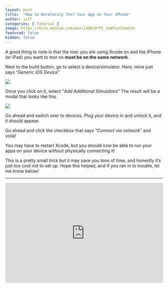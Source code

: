 ```yaml
---
layout: post
title:  "How to Wirelessly Test Your App on Your iPhone"
author: jeff
categories: [ Tutorial ]
image: https://miro.medium.com/max/1400/0*P1_VaWYieY3wmkfe
featured: false
hidden: false
---
```


A good thing to note is that the mac you are using Xcode on and the iPhone (or iPad) you want to test on  **must be on the same network**.

Next to the build button, go to select a device/simulator. Here, mine just says “_Generic iOS Device_”

![](https://miro.medium.com/max/2284/1*4iGsUqTlI2w8rJ5ILnOBOw.png)

Once you click on it, select “_Add Additional Simulators_” The result will be a modal that looks like this.

![](https://miro.medium.com/max/3204/1*f5VkFuTfSE0pNmhsdPXmAA.png)

Go ahead and switch over to devices. Plug your device in and unlock it, and it should appear.

Go ahead and click the checkbox that says “_Connect via network_” and voila!

You may have to restart Xcode, but you should now be able to run your apps on your device without physically connecting it!

This is a pretty small trick but it may save you tons of time, and honestly it’s just too cool not to set up. Hope this helped, and if you ran in to trouble, let me know below!

-----------
<iframe src="https://iosbynight.substack.com/embed" width="100%" height="320" style="border:1px solid #EEE; background:white;" frameborder="0" scrolling="no"></iframe>